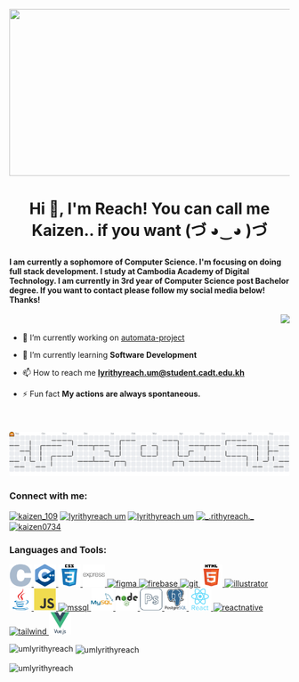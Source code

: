 <p align="center">
  <img src="./image/Saber_Alter_Excalibur_Morgan_4K_60fps.gif" width="1000" height="300"/>
</p>

<!--
**UmLyrithyreach/UmLyrithyreach** is a ✨ _special_ ✨ repository because its `README.md` (this file) appears on your GitHub profile.

Here are some ideas to get you started:

- 🔭 I’m currently working on ...
- 🌱 I’m currently learning ...
- 👯 I’m looking to collaborate on ...
- 🤔 I’m looking for help with ...
- 💬 Ask me about ...
- 📫 How to reach me: ...
- 😄 Pronouns: ...
- ⚡ Fun fact: ...
-->


###
<h1 align="center">Hi 👋, I'm Reach! You can call me Kaizen.. if you want (づ ◕‿◕ )づ</h1>

##
<h4 align="left">
  I am currently a sophomore of Computer Science. I'm focusing on doing full stack development.
  I study at Cambodia Academy of Digital Technology. I am currently in 3rd year of Computer Science post Bachelor degree.
  If you want to contact please follow my social media below! Thanks!
</h4>

<p align="right">
  <img src="https://media.tenor.com/RYGLfSXNIRIAAAAj/frieren.gif" width="150"/>
</p>



- 🔭 I’m currently working on [automata-project](https://github.com/ShurikenBy6YoungTechStudents/automata-project.git)

- 🌱 I’m currently learning **Software Development**

- 📫 How to reach me **lyrithyreach.um@student.cadt.edu.kh**

- ⚡ Fun fact **My actions are always spontaneous.**

</br>

###

<picture>
  <source media="(prefers-color-scheme: light)" srcset="https://raw.githubusercontent.com/UmLyrithyreach/UmLyrithyreach/output/pacman-contribution-graph-dark.svg">
  <source media="(prefers-color-scheme: dark)" srcset="https://raw.githubusercontent.com/UmLyrithyreach/UmLyrithyreach/output/pacman-contribution-graph.svg">
  <img alt="pacman contribution graph" src="https://raw.githubusercontent.com/UmLyrithyreach/UmLyrithyreach/output/pacman-contribution-graph.svg">
</picture>

</br>

<h3 align="left">Connect with me:</h3>
<p align="left">
<a href="https://twitter.com/kaizen_109" target="blank"><img align="center" src="https://raw.githubusercontent.com/rahuldkjain/github-profile-readme-generator/master/src/images/icons/Social/twitter.svg" alt="kaizen_109" height="30" width="40" /></a>
<a href="https://linkedin.com/in/lyrithyreach um" target="blank"><img align="center" src="https://raw.githubusercontent.com/rahuldkjain/github-profile-readme-generator/master/src/images/icons/Social/linked-in-alt.svg" alt="lyrithyreach um" height="30" width="40" /></a>
<a href="https://fb.com/lyrithyreach um" target="blank"><img align="center" src="https://raw.githubusercontent.com/rahuldkjain/github-profile-readme-generator/master/src/images/icons/Social/facebook.svg" alt="lyrithyreach um" height="30" width="40" /></a>
<a href="https://instagram.com/_.rithyreach._" target="blank"><img align="center" src="https://raw.githubusercontent.com/rahuldkjain/github-profile-readme-generator/master/src/images/icons/Social/instagram.svg" alt="_.rithyreach._" height="30" width="40" /></a>
<a href="https://discord.gg/kaizen0734" target="blank"><img align="center" src="https://raw.githubusercontent.com/rahuldkjain/github-profile-readme-generator/master/src/images/icons/Social/discord.svg" alt="kaizen0734" height="30" width="40" /></a>
</p>

<h3 align="left">Languages and Tools:</h3>
<p align="left"> <a href="https://www.cprogramming.com/" target="_blank" rel="noreferrer"> <img src="https://raw.githubusercontent.com/devicons/devicon/master/icons/c/c-original.svg" alt="c" width="40" height="40"/> </a> <a href="https://www.w3schools.com/cpp/" target="_blank" rel="noreferrer"> <img src="https://raw.githubusercontent.com/devicons/devicon/master/icons/cplusplus/cplusplus-original.svg" alt="cplusplus" width="40" height="40"/> </a> <a href="https://www.w3schools.com/css/" target="_blank" rel="noreferrer"> <img src="https://raw.githubusercontent.com/devicons/devicon/master/icons/css3/css3-original-wordmark.svg" alt="css3" width="40" height="40"/> </a> <a href="https://expressjs.com" target="_blank" rel="noreferrer"> <img src="https://raw.githubusercontent.com/devicons/devicon/master/icons/express/express-original-wordmark.svg" alt="express" width="40" height="40"/> </a> <a href="https://www.figma.com/" target="_blank" rel="noreferrer"> <img src="https://www.vectorlogo.zone/logos/figma/figma-icon.svg" alt="figma" width="40" height="40"/> </a> <a href="https://firebase.google.com/" target="_blank" rel="noreferrer"> <img src="https://www.vectorlogo.zone/logos/firebase/firebase-icon.svg" alt="firebase" width="40" height="40"/> </a> <a href="https://git-scm.com/" target="_blank" rel="noreferrer"> <img src="https://www.vectorlogo.zone/logos/git-scm/git-scm-icon.svg" alt="git" width="40" height="40"/> </a> <a href="https://www.w3.org/html/" target="_blank" rel="noreferrer"> <img src="https://raw.githubusercontent.com/devicons/devicon/master/icons/html5/html5-original-wordmark.svg" alt="html5" width="40" height="40"/> </a> <a href="https://www.adobe.com/in/products/illustrator.html" target="_blank" rel="noreferrer"> <img src="https://www.vectorlogo.zone/logos/adobe_illustrator/adobe_illustrator-icon.svg" alt="illustrator" width="40" height="40"/> </a> <a href="https://www.java.com" target="_blank" rel="noreferrer"> <img src="https://raw.githubusercontent.com/devicons/devicon/master/icons/java/java-original.svg" alt="java" width="40" height="40"/> </a> <a href="https://developer.mozilla.org/en-US/docs/Web/JavaScript" target="_blank" rel="noreferrer"> <img src="https://raw.githubusercontent.com/devicons/devicon/master/icons/javascript/javascript-original.svg" alt="javascript" width="40" height="40"/> </a> <a href="https://www.microsoft.com/en-us/sql-server" target="_blank" rel="noreferrer"> <img src="https://www.svgrepo.com/show/303229/microsoft-sql-server-logo.svg" alt="mssql" width="40" height="40"/> </a> <a href="https://www.mysql.com/" target="_blank" rel="noreferrer"> <img src="https://raw.githubusercontent.com/devicons/devicon/master/icons/mysql/mysql-original-wordmark.svg" alt="mysql" width="40" height="40"/> </a> <a href="https://nodejs.org" target="_blank" rel="noreferrer"> <img src="https://raw.githubusercontent.com/devicons/devicon/master/icons/nodejs/nodejs-original-wordmark.svg" alt="nodejs" width="40" height="40"/> </a> <a href="https://www.photoshop.com/en" target="_blank" rel="noreferrer"> <img src="https://raw.githubusercontent.com/devicons/devicon/master/icons/photoshop/photoshop-line.svg" alt="photoshop" width="40" height="40"/> </a> <a href="https://www.postgresql.org" target="_blank" rel="noreferrer"> <img src="https://raw.githubusercontent.com/devicons/devicon/master/icons/postgresql/postgresql-original-wordmark.svg" alt="postgresql" width="40" height="40"/> </a> <a href="https://reactjs.org/" target="_blank" rel="noreferrer"> <img src="https://raw.githubusercontent.com/devicons/devicon/master/icons/react/react-original-wordmark.svg" alt="react" width="40" height="40"/> </a> <a href="https://reactnative.dev/" target="_blank" rel="noreferrer"> <img src="https://reactnative.dev/img/header_logo.svg" alt="reactnative" width="40" height="40"/> </a> <a href="https://tailwindcss.com/" target="_blank" rel="noreferrer"> <img src="https://www.vectorlogo.zone/logos/tailwindcss/tailwindcss-icon.svg" alt="tailwind" width="40" height="40"/> </a> <a href="https://vuejs.org/" target="_blank" rel="noreferrer"> <img src="https://raw.githubusercontent.com/devicons/devicon/master/icons/vuejs/vuejs-original-wordmark.svg" alt="vuejs" width="40" height="40"/> </a> </p>

<p><img align="left" src="https://github-readme-stats.vercel.app/api/top-langs?username=umlyrithyreach&show_icons=true&locale=en&layout=compact" alt="umlyrithyreach" /></p>

<p>&nbsp;<img align="center" src="https://github-readme-stats.vercel.app/api?username=umlyrithyreach&show_icons=true&locale=en" alt="umlyrithyreach" /></p>

<p><img align="center" src="https://github-readme-streak-stats.herokuapp.com/?user=umlyrithyreach&" alt="umlyrithyreach" /></p>
